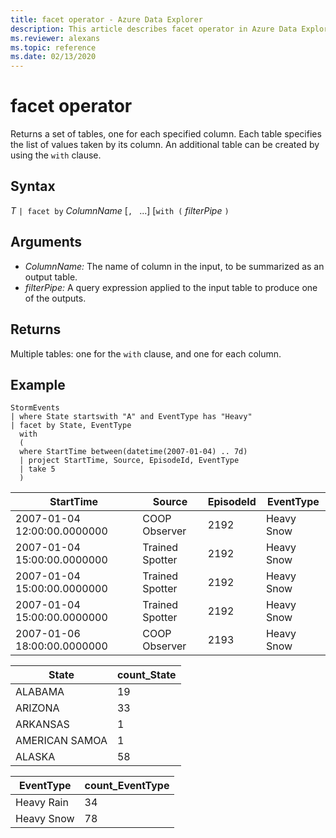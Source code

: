 ```yaml
---
title: facet operator - Azure Data Explorer
description: This article describes facet operator in Azure Data Explorer.
ms.reviewer: alexans
ms.topic: reference
ms.date: 02/13/2020
---
```

# facet operator

Returns a set of tables, one for each specified column.
Each table specifies the list of values taken by its column.
An additional table can be created by using the `with` clause.

## Syntax

*T* `| facet by` *ColumnName* [`, ` ...] [`with (` *filterPipe* `)`

## Arguments

* *ColumnName:* The name of column in the input, to be summarized as an output table.
* *filterPipe:* A query expression applied to the input table to produce one of the outputs.

## Returns

Multiple tables: one for the `with` clause, and one for each column.

## Example 

<!-- csl: https://help.kusto.windows.net/Samples -->
```kusto
StormEvents
| where State startswith "A" and EventType has "Heavy"
| facet by State, EventType
  with 
  (
  where StartTime between(datetime(2007-01-04) .. 7d) 
  | project StartTime, Source, EpisodeId, EventType
  | take 5
  )
```

|StartTime|Source|EpisodeId|EventType|
|---|---|---|---|
|2007-01-04 12:00:00.0000000|COOP Observer|2192|Heavy Snow|
|2007-01-04 15:00:00.0000000|Trained Spotter|2192|Heavy Snow|
|2007-01-04 15:00:00.0000000|Trained Spotter|2192|Heavy Snow|
|2007-01-04 15:00:00.0000000|Trained Spotter|2192|Heavy Snow|
|2007-01-06 18:00:00.0000000|COOP Observer|2193|Heavy Snow|

|State|count_State|
|---|---|
|ALABAMA|19|
|ARIZONA|33|
|ARKANSAS|1|
|AMERICAN SAMOA|1|
|ALASKA|58|

|EventType|count_EventType|
|---|---|
|Heavy Rain|34|
|Heavy Snow|78|
